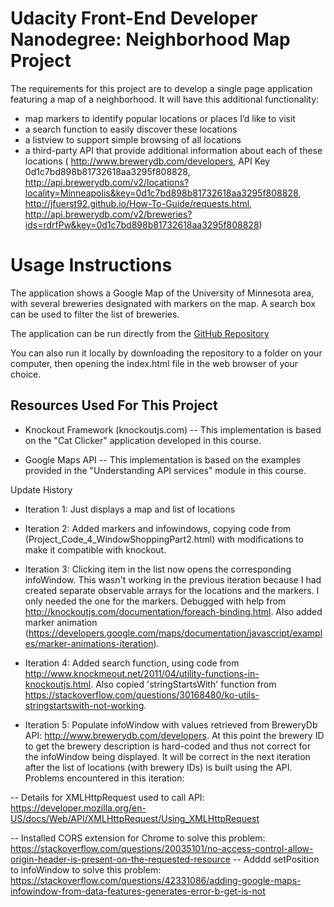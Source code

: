 Udacity Front-End Developer Nanodegree: Neighborhood Map Project
============================
The requirements for this project are to develop a single page application featuring a map of a neighborhood. It will have this additional functionality:
- map markers to identify popular locations or places I’d like to visit
- a search function to easily discover these locations
- a listview to support simple browsing of all locations
- a third-party API that provide additional information about each of these locations ( http://www.brewerydb.com/developers, API Key 0d1c7bd898b81732618aa3295f808828, http://api.brewerydb.com/v2/locations?locality=Minneapolis&key=0d1c7bd898b81732618aa3295f808828, http://jfuerst92.github.io/How-To-Guide/requests.html, http://api.brewerydb.com/v2/breweries?ids=rdrfPw&key=0d1c7bd898b81732618aa3295f808828)


Usage Instructions
==================

The application shows a Google Map of the University of Minnesota area, with several breweries designated with markers on the map. A search box can be used to filter the list of breweries.

The application can be run directly from the [GitHub Repository](https://rawgit.com/howardjmn/NeighborhoodMap/master/index.html)

You can also run it locally by downloading the repository to a folder on your computer, then opening the index.html file in the web browser of your choice.

## Resources Used For This Project
- Knockout Framework (knockoutjs.com)
-- This implementation is based on the "Cat Clicker" application developed in this course.

- Google Maps API
-- This implementation is based on the examples provided in the "Understanding API services" module in this course.

Update History
 - Iteration 1: Just displays a map and list of locations

 - Iteration 2: Added markers and infowindows, copying code from (Project_Code_4_WindowShoppingPart2.html) with modifications to make it compatible with knockout.

 - Iteration 3: Clicking item in the list now opens the corresponding infoWindow.  This wasn't working in the previous iteration because I had created separate observable arrays for the locations and the markers.  I only needed the one for the markers.  Debugged with help from http://knockoutjs.com/documentation/foreach-binding.html.  Also added marker animation (https://developers.google.com/maps/documentation/javascript/examples/marker-animations-iteration).

- Iteration 4: Added search function, using code from http://www.knockmeout.net/2011/04/utility-functions-in-knockoutjs.html.  Also copied 'stringStartsWith' function from https://stackoverflow.com/questions/30168480/ko-utils-stringstartswith-not-working.

- Iteration 5: Populate infoWindow with values retrieved from BreweryDb API: http://www.brewerydb.com/developers.  At this point the brewery ID to get the brewery description is hard-coded and thus not correct for the infoWindow being displayed.  It will be correct in the next iteration after the list of locations (with brewery IDs) is built using the API.  Problems encountered in this iteration:

-- Details for XMLHttpRequest used to call API: https://developer.mozilla.org/en-US/docs/Web/API/XMLHttpRequest/Using_XMLHttpRequest

-- Installed CORS extension for Chrome to solve this problem: https://stackoverflow.com/questions/20035101/no-access-control-allow-origin-header-is-present-on-the-requested-resource
-- Adddd setPosition to infoWindow to solve this problem: https://stackoverflow.com/questions/42331086/adding-google-maps-infowindow-from-data-features-generates-error-b-get-is-not